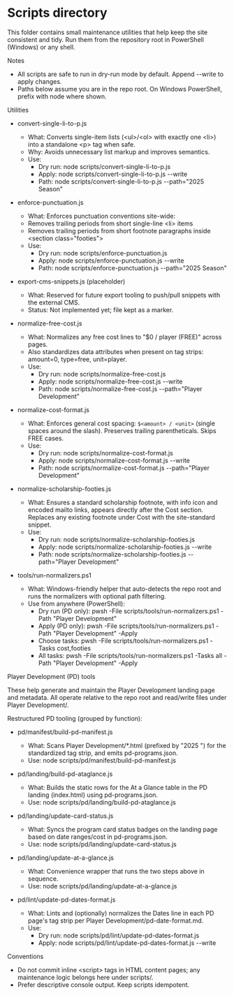 # Scripts directory

This folder contains small maintenance utilities that help keep the site consistent and tidy. Run them from the repository root in PowerShell (Windows) or any shell.

Notes

- All scripts are safe to run in dry-run mode by default. Append --write to apply changes.
- Paths below assume you are in the repo root. On Windows PowerShell, prefix with node where shown.

Utilities

- convert-single-li-to-p.js
  - What: Converts single-item lists (&lt;ul&gt;/&lt;ol&gt; with exactly one &lt;li&gt;) into a standalone &lt;p&gt; tag when safe.
  - Why: Avoids unnecessary list markup and improves semantics.
  - Use:
    - Dry run: node scripts/convert-single-li-to-p.js
    - Apply:   node scripts/convert-single-li-to-p.js --write
    - Path:    node scripts/convert-single-li-to-p.js --path="2025 Season"

- enforce-punctuation.js
  - What: Enforces punctuation conventions site-wide:
  - Removes trailing periods from short single-line &lt;li&gt; items
  - Removes trailing periods from short footnote paragraphs inside &lt;section class="footies"&gt;
  - Use:
    - Dry run: node scripts/enforce-punctuation.js
    - Apply:   node scripts/enforce-punctuation.js --write
    - Path:    node scripts/enforce-punctuation.js --path="2025 Season"

- export-cms-snippets.js (placeholder)
  - What: Reserved for future export tooling to push/pull snippets with the external CMS.
  - Status: Not implemented yet; file kept as a marker.

- normalize-free-cost.js
  - What: Normalizes any free cost lines to "$0 / player (FREE)" across pages.
  - Also standardizes data attributes when present on tag strips: amount=0, type=free, unit=player.
  - Use:
    - Dry run: node scripts/normalize-free-cost.js
    - Apply:   node scripts/normalize-free-cost.js --write
    - Path:    node scripts/normalize-free-cost.js --path="Player Development"

- normalize-cost-format.js
  - What: Enforces general cost spacing: `$<amount> / <unit>` (single spaces around the slash). Preserves trailing parentheticals. Skips FREE cases.
  - Use:
    - Dry run: node scripts/normalize-cost-format.js
    - Apply:   node scripts/normalize-cost-format.js --write
    - Path:    node scripts/normalize-cost-format.js --path="Player Development"

- normalize-scholarship-footies.js
  - What: Ensures a standard scholarship footnote, with info icon and encoded mailto links, appears directly after the Cost section. Replaces any existing footnote under Cost with the site-standard snippet.
  - Use:
    - Dry run: node scripts/normalize-scholarship-footies.js
    - Apply:   node scripts/normalize-scholarship-footies.js --write
    - Path:    node scripts/normalize-scholarship-footies.js --path="Player Development"

- tools/run-normalizers.ps1
  - What: Windows-friendly helper that auto-detects the repo root and runs the normalizers with optional path filtering.
  - Use from anywhere (PowerShell):
    - Dry run (PD only): pwsh -File scripts/tools/run-normalizers.ps1 -Path "Player Development"
    - Apply (PD only):   pwsh -File scripts/tools/run-normalizers.ps1 -Path "Player Development" -Apply
    - Choose tasks:      pwsh -File scripts/tools/run-normalizers.ps1 -Tasks cost,footies
    - All tasks:         pwsh -File scripts/tools/run-normalizers.ps1 -Tasks all -Path "Player Development" -Apply

Player Development (PD) tools

These help generate and maintain the Player Development landing page and metadata. All operate relative to the repo root and read/write files under Player Development/.

Restructured PD tooling (grouped by function):

- pd/manifest/build-pd-manifest.js
  - What: Scans Player Development/*.html (prefixed by "2025 ") for the standardized tag strip, and emits pd-programs.json.
  - Use:  node scripts/pd/manifest/build-pd-manifest.js

- pd/landing/build-pd-ataglance.js
  - What: Builds the static rows for the At a Glance table in the PD landing (index.html) using pd-programs.json.
  - Use:  node scripts/pd/landing/build-pd-ataglance.js

- pd/landing/update-card-status.js
  - What: Syncs the program card status badges on the landing page based on date ranges/cost in pd-programs.json.
  - Use:  node scripts/pd/landing/update-card-status.js

- pd/landing/update-at-a-glance.js
  - What: Convenience wrapper that runs the two steps above in sequence.
  - Use:  node scripts/pd/landing/update-at-a-glance.js

- pd/lint/update-pd-dates-format.js
  - What: Lints and (optionally) normalizes the Dates line in each PD page's tag strip per Player Development/pd-date-format.md.
  - Use:
    - Dry run: node scripts/pd/lint/update-pd-dates-format.js
    - Apply:   node scripts/pd/lint/update-pd-dates-format.js --write

Conventions

- Do not commit inline &lt;script&gt; tags in HTML content pages; any maintenance logic belongs here under scripts/.
- Prefer descriptive console output. Keep scripts idempotent.
